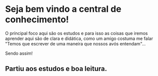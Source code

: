 # Seja bem vindo a central de conhecimento!

O príncipal foco aqui são os estudos e para isso as coisas que iremos aprender aqui são de clara e didática, como um amigo costuma me falar "Temos que escrever de uma maneira que nossos avós entendam"...

Sendo assim! 

## Partiu aos estudos e boa leitura.
